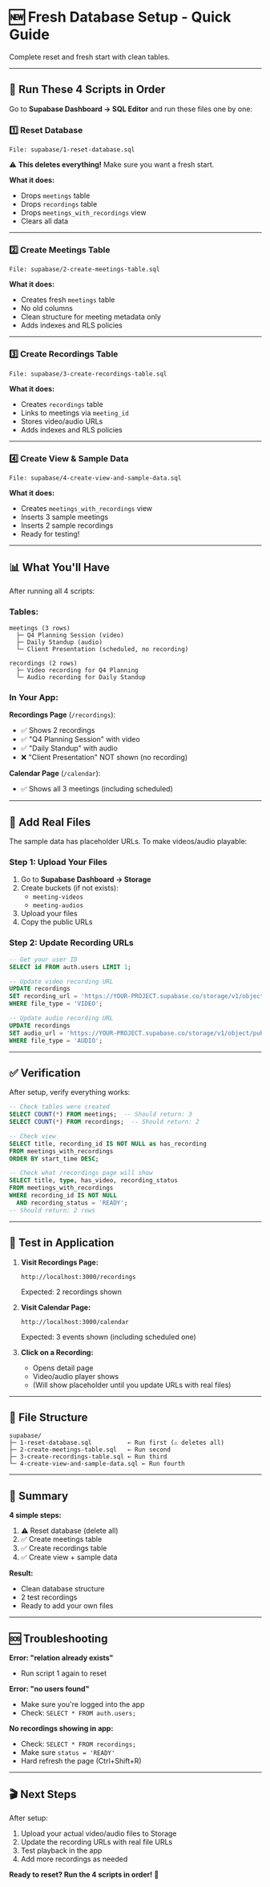 # 🆕 Fresh Database Setup - Quick Guide

Complete reset and fresh start with clean tables.

---

## 🚀 **Run These 4 Scripts in Order**

Go to **Supabase Dashboard → SQL Editor** and run these files one by one:

### **1️⃣ Reset Database**
```
File: supabase/1-reset-database.sql
```
⚠️ **This deletes everything!** Make sure you want a fresh start.

**What it does:**
- Drops `meetings` table
- Drops `recordings` table
- Drops `meetings_with_recordings` view
- Clears all data

---

### **2️⃣ Create Meetings Table**
```
File: supabase/2-create-meetings-table.sql
```

**What it does:**
- Creates fresh `meetings` table
- No old columns
- Clean structure for meeting metadata only
- Adds indexes and RLS policies

---

### **3️⃣ Create Recordings Table**
```
File: supabase/3-create-recordings-table.sql
```

**What it does:**
- Creates `recordings` table
- Links to meetings via `meeting_id`
- Stores video/audio URLs
- Adds indexes and RLS policies

---

### **4️⃣ Create View & Sample Data**
```
File: supabase/4-create-view-and-sample-data.sql
```

**What it does:**
- Creates `meetings_with_recordings` view
- Inserts 3 sample meetings
- Inserts 2 sample recordings
- Ready for testing!

---

## 📊 **What You'll Have**

After running all 4 scripts:

### **Tables:**
```
meetings (3 rows)
  ├─ Q4 Planning Session (video)
  ├─ Daily Standup (audio)
  └─ Client Presentation (scheduled, no recording)

recordings (2 rows)
  ├─ Video recording for Q4 Planning
  └─ Audio recording for Daily Standup
```

### **In Your App:**

**Recordings Page** (`/recordings`):
- ✅ Shows 2 recordings
- ✅ "Q4 Planning Session" with video
- ✅ "Daily Standup" with audio
- ❌ "Client Presentation" NOT shown (no recording)

**Calendar Page** (`/calendar`):
- ✅ Shows all 3 meetings (including scheduled)

---

## 🎥 **Add Real Files**

The sample data has placeholder URLs. To make videos/audio playable:

### **Step 1: Upload Your Files**

1. Go to **Supabase Dashboard → Storage**
2. Create buckets (if not exists):
   - `meeting-videos`
   - `meeting-audios`
3. Upload your files
4. Copy the public URLs

### **Step 2: Update Recording URLs**

```sql
-- Get your user ID
SELECT id FROM auth.users LIMIT 1;

-- Update video recording URL
UPDATE recordings
SET recording_url = 'https://YOUR-PROJECT.supabase.co/storage/v1/object/public/meeting-videos/YOUR-USER-ID/your-video.mp4'
WHERE file_type = 'VIDEO';

-- Update audio recording URL
UPDATE recordings
SET audio_url = 'https://YOUR-PROJECT.supabase.co/storage/v1/object/public/meeting-audios/YOUR-USER-ID/your-audio.mp3'
WHERE file_type = 'AUDIO';
```

---

## ✅ **Verification**

After setup, verify everything works:

```sql
-- Check tables were created
SELECT COUNT(*) FROM meetings;  -- Should return: 3
SELECT COUNT(*) FROM recordings;  -- Should return: 2

-- Check view
SELECT title, recording_id IS NOT NULL as has_recording
FROM meetings_with_recordings
ORDER BY start_time DESC;

-- Check what /recordings page will show
SELECT title, type, has_video, recording_status
FROM meetings_with_recordings
WHERE recording_id IS NOT NULL
  AND recording_status = 'READY';
-- Should return: 2 rows
```

---

## 🧪 **Test in Application**

1. **Visit Recordings Page:**
   ```
   http://localhost:3000/recordings
   ```
   Expected: 2 recordings shown

2. **Visit Calendar Page:**
   ```
   http://localhost:3000/calendar
   ```
   Expected: 3 events shown (including scheduled one)

3. **Click on a Recording:**
   - Opens detail page
   - Video/audio player shows
   - (Will show placeholder until you update URLs with real files)

---

## 📁 **File Structure**

```
supabase/
├─ 1-reset-database.sql          ← Run first (⚠️ deletes all)
├─ 2-create-meetings-table.sql   ← Run second
├─ 3-create-recordings-table.sql ← Run third
└─ 4-create-view-and-sample-data.sql ← Run fourth
```

---

## 🎯 **Summary**

**4 simple steps:**
1. ⚠️ Reset database (delete all)
2. ✅ Create meetings table
3. ✅ Create recordings table
4. ✅ Create view + sample data

**Result:**
- Clean database structure
- 2 test recordings
- Ready to add your own files

---

## 🆘 **Troubleshooting**

**Error: "relation already exists"**
- Run script 1 again to reset

**Error: "no users found"**
- Make sure you're logged into the app
- Check: `SELECT * FROM auth.users;`

**No recordings showing in app:**
- Check: `SELECT * FROM recordings;`
- Make sure `status = 'READY'`
- Hard refresh the page (Ctrl+Shift+R)

---

## 🎬 **Next Steps**

After setup:
1. Upload your actual video/audio files to Storage
2. Update the recording URLs with real file URLs
3. Test playback in the app
4. Add more recordings as needed

**Ready to reset? Run the 4 scripts in order!** 🚀




